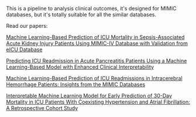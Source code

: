 This is a pipeline to analysis clinical outcomes, it's designed for MIMIC databases, but it's totally suitable for all the similar databases.

Read our papers:

[Machine Learning-Based Prediction of ICU Mortality in Sepsis-Associated Acute Kidney Injury Patients Using MIMIC-IV Database with Validation from eICU Database](https://arxiv.org/abs/2502.17978)

[Predicting ICU Readmission in Acute Pancreatitis Patients Using a Machine Learning-Based Model with Enhanced Clinical Interpretability](https://scholar.google.com/citations?view_op=view_citation&hl=en&user=7jKYmkMAAAAJ&citation_for_view=7jKYmkMAAAAJ:Y0pCki6q_DkC)

[Machine Learning-Based Prediction of ICU Readmissions in Intracerebral Hemorrhage Patients: Insights from the MIMIC Databases](https://link.springer.com/chapter/10.1007/978-3-031-92605-1_28)

[Interpretable Machine Learning Model for Early Prediction of 30-Day Mortality in ICU Patients With Coexisting Hypertension and Atrial Fibrillation: A Retrospective Cohort Study](https://arxiv.org/abs/2506.15036)
